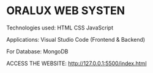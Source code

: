 # ORALUX WEB SYSTEN

Technologies used:
HTML
CSS
JavaScript

Applications:
Visual Studio Code (Frontend & Backend)

For Database:
MongoDB

ACCESS THE WEBSITE:
http://127.0.0.1:5500/index.html 

